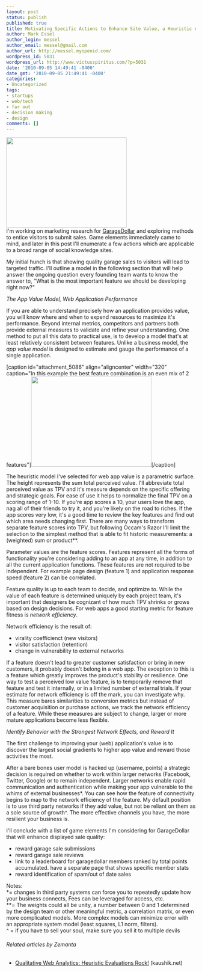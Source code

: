 ```yaml
---
layout: post
status: publish
published: true
title: Motivating Specific Actions to Enhance Site Value, a Heuristic Approach
author: Mark Essel
author_login: messel
author_email: messel@gmail.com
author_url: http://messel.myopenid.com/
wordpress_id: 5031
wordpress_url: http://www.victusspiritus.com/?p=5031
date: '2010-09-05 14:49:41 -0400'
date_gmt: '2010-09-05 21:49:41 -0400'
categories:
- Uncategorized
tags:
- startups
- web/tech
- far out
- decision making
- design
comments: []
---
```

<p><a href="http://www.stuckincustoms.com/2010/09/01/forever-skies/"><img class="aligncenter wp-image-5032" title="ForeverSkies-900x900" src="{{ site.url }}/assets/2010/09/ForeverSkies-900x900.jpg" alt="" width="320" height="240" /></a><br />
I'm working on marketing research for <a href="http://garagedollar.com">GarageDollar</a> and exploring methods to entice visitors to submit sales. Game elements immediately came to mind, and later in this post I'll enumerate a few actions which are applicable to a broad range of social knowledge sites.</p>
<p>My initial hunch is that showing quality garage sales to visitors will lead to targeted traffic. I'll outline a model in the following section that will help answer the ongoing question every founding team wants to know the answer to, "What is the most important feature we should be developing right now?"</p>
<p><em>The App Value Model, Web Application Performance</em></p>
<p>If you are able to understand precisely how an application provides value, you will know where and when to expend resources to maximize it's performance. Beyond internal metrics, competitors and partners both provide external measures to validate and refine your understanding. One method to put all this data to practical use, is to develop a model that's at least relatively consistent between features. Unlike a business model, the <em>app value model</em> is designed to estimate and gauge the performance of a single application.</p>
<p>[caption id="attachment_5086" align="aligncenter" width="320" caption="In this example the best feature combination is an even mix of 2 features"]<a href="{{ site.url }}/assets/2010/09/gaussian2d.jpg"><img class="wp-image-5086  " title="gaussian2d" src="{{ site.url }}/assets/2010/09/gaussian2d.jpg" alt="" width="320" height="240" /></a>[/caption]</p>
<p>The heuristic model I've selected for web app value is a parametric surface. The height represents the sum total perceived value. I'll abbreviate total perceived value as TPV and it's measure depends on the specific offering and strategic goals. For ease of use it helps to normalize the final TPV on a scoring range of 1-10. If you're app scores a 10, your users love the app, nag all of their friends to try it, and you're likely on the road to riches. If the app scores very low, it's a good time to review the key features and find out which area needs changing first. There are many ways to transform separate feature scores into TPV, but following Occam's Razor I'll limit the selection to the simplest method that is able to fit historic measurements: a (weighted) sum or product**.</p>
<p>Parameter values are the feature scores. Features represent all the forms of functionality you're considering adding to an app at any time, in addition to all the current application functions. These features are not required to be independent. For example page design (feature 1) and application response speed (feature 2) can be correlated.</p>
<p>Feature quality is up to each team to decide, and optimize to. While the value of each feature is determined uniquely by each project team, it's important that designers be cognizant of how much TPV shrinks or grows based on design decisions. For web apps a good starting metric for feature fitness is <em>network efficiency</em>.</p>
<p>Network efficiency is the result of:</p>
<ul>
<li>virality coefficienct (new visitors)</li>
<li>visitor satisfaction (retention)</li>
<li>change in vulnerability to external networks</li>
</ul>
<p>If a feature doesn't lead to greater customer satisfaction or bring in new customers, it probably doesn't belong in a web app. The exception to this is a feature which greatly improves the product's stability or resilience. One way to test a perceived low value feature, is to temporarily remove that feature and test it internally, or in a limited number of external trials. If your estimate for network efficiency is off the mark, you can investigate why. This measure bares similarities to conversion metrics but instead of customer acquisition or purchase actions, we track the network efficiency of a feature. While these measures are subject to change, larger or more mature applications become less flexible.</p>
<p><em>Identify Behavior with the Strongest Network Effects, and Reward It</em></p>
<p>The first challenge to improving your (web) application's value is to discover the largest social gradients to higher app value and reward those activities the most.</p>
<p>After a bare bones user model is hacked up (username, points) a strategic decision is required on whether to work within larger networks (Facebook, Twitter, Google) or to remain independent. Larger networks enable rapid communication and authentication while making your app vulnerable to the whims of external businesses*. You can see how the feature of connectivity begins to map to the network efficiency of the feature. My default position is to use third party networks if they add value, but not be reliant on them as a sole source of growth^. The more effective channels you have, the more resilient your business is.</p>
<p>I'll conclude with a list of game elements I'm considering for GarageDollar that will enhance displayed sale quality:</p>
<ul>
<li>reward garage sale submissions</li>
<li>reward garage sale reviews</li>
<li>link to a leaderboard for garagedollar members ranked by total points accumulated. have a separate page that shows specific member stats</li>
<li>reward identification of spam/out of date sales</li>
</ul>
<p>Notes:<br />
*= changes in third party systems can force you to repeatedly update how your business connects, Fees can be leveraged for access, etc.<br />
**= The weights could all be unity, a number between 0 and 1 determined by the design team or other meaningful metric, a correlation matrix, or even more complicated models. More complex models can minimize error with an appropriate system model (least squares, L1 norm, filters).<br />
^ =  if you have to sell your soul, make sure you sell it to multiple devils</p>
<h6 class="zemanta-related-title" style="font-size: 1em;">Related articles by Zemanta</h6>
<ul class="zemanta-article-ul">
<li class="zemanta-article-ul-li"><a href="http://www.kaushik.net/avinash/2010/08/qualitative-web-analytics-expert-heuristic-evaluations.html">Qualitative Web Analytics: Heuristic Evaluations Rock!</a> (kaushik.net)</li>
</ul>

